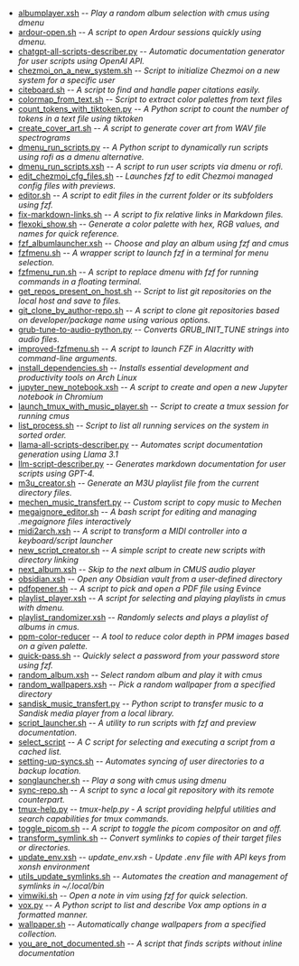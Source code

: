 - [albumplayer.xsh](scripts/albumplayer.xsh.md) -- *Play a random album selection with cmus using dmenu*
- [ardour-open.sh](scripts/ardour-open.sh.md) -- *A script to open Ardour sessions quickly using dmenu.*
- [chatgpt-all-scripts-describer.py](scripts/chatgpt-all-scripts-describer.py.md) -- *Automatic documentation generator for user scripts using OpenAI API.*
- [chezmoi_on_a_new_system.sh](scripts/chezmoi_on_a_new_system.sh.md) -- *Script to initialize Chezmoi on a new system for a specific user*
- [citeboard.sh](scripts/citeboard.sh.md) -- *A script to find and handle paper citations easily.*
- [colormap_from_text.sh](scripts/colormap_from_text.sh.md) -- *Script to extract color palettes from text files*
- [count_tokens_with_tiktoken.py](scripts/count_tokens_with_tiktoken.py.md) -- *A Python script to count the number of tokens in a text file using tiktoken*
- [create_cover_art.sh](scripts/create_cover_art.sh.md) -- *A script to generate cover art from WAV file spectrograms*
- [dmenu_run_scripts.py](scripts/dmenu_run_scripts.py.md) -- *A Python script to dynamically run scripts using rofi as a dmenu alternative.*
- [dmenu_run_scripts.xsh](scripts/dmenu_run_scripts.xsh.md) -- *A script to run user scripts via dmenu or rofi.*
- [edit_chezmoi_cfg_files.sh](scripts/edit_chezmoi_cfg_files.sh.md) -- *Launches fzf to edit Chezmoi managed config files with previews.*
- [editor.sh](scripts/editor.sh.md) -- *A script to edit files in the current folder or its subfolders using fzf.*
- [fix-markdown-links.sh](cripts/fix-markdown-links.sh.md) -- *A script to fix relative links in Markdown files.*
- [flexoki_show.sh](scripts/flexoki_show.sh.md) -- *Generate a color palette with hex, RGB values, and names for quick reference.*
- [fzf_albumlauncher.xsh](scripts/fzf_albumlauncher.xsh.md) -- *Choose and play an album using fzf and cmus*
- [fzfmenu.sh](scripts/fzfmenu.sh.md) -- *A wrapper script to launch fzf in a terminal for menu selection.*
- [fzfmenu_run.sh](scripts/fzfmenu_run.sh.md) -- *A script to replace dmenu with fzf for running commands in a floating terminal.*
- [get_repos_present_on_host.sh](scripts/get_repos_present_on_host.sh.md) -- *Script to list git repositories on the local host and save to files.*
- [git_clone_by_author-repo.sh](scripts/git_clone_by_author-repo.sh.md) -- *A script to clone git repositories based on developer/package name using various options.*
- [grub-tune-to-audio-python.py](scripts/grub-tune-to-audio-python.py.md) -- *Converts GRUB_INIT_TUNE strings into audio files.*
- [improved-fzfmenu.sh](scripts/improved-fzfmenu.sh.md) -- *A script to launch FZF in Alacritty with command-line arguments.*
- [install_dependencies.sh](scripts/install_dependencies.sh.md) -- *Installs essential development and productivity tools on Arch Linux*
- [jupyter_new_notebook.xsh](scripts/jupyter_new_notebook.xsh.md) -- *A script to create and open a new Jupyter notebook in Chromium*
- [launch_tmux_with_music_player.sh](scripts/launch_tmux_with_music_player.sh.md) -- *Script to create a tmux session for running cmus*
- [list_process.sh](scripts/list_process.sh.md) -- *Script to list all running services on the system in sorted order.*
- [llama-all-scripts-describer.py](scripts/llama-all-scripts-describer.py.md) -- *Automates script documentation generation using Llama 3.1*
- [llm-script-describer.py](cripts/llm-script-describer.py.md) -- *Generates markdown documentation for user scripts using GPT-4.*
- [m3u_creator.sh](scripts/m3u_creator.sh.md) -- *Generate an M3U playlist file from the current directory files.*
- [mechen_music_transfert.py](scripts/mechen_music_transfert.py.md) -- *Custom script to copy music to Mechen*
- [megaignore_editor.sh](scripts/megaignore_editor.sh.md) -- *A bash script for editing and managing .megaignore files interactively*
- [midi2arch.xsh](scripts/midi2arch.xsh.md) -- *A script to transform a MIDI controller into a keyboard/script launcher*
- [new_script_creator.sh](scripts/new_script_creator.sh.md) -- *A simple script to create new scripts with directory linking*
- [next_album.xsh](scripts/next_album.xsh.md) -- *Skip to the next album in CMUS audio player*
- [obsidian.xsh](scripts/obsidian.xsh.md) -- *Open any Obsidian vault from a user-defined directory*
- [pdfopener.sh](scripts/pdfopener.sh.md) -- *A script to pick and open a PDF file using Evince*
- [playlist_player.xsh](scripts/playlist_player.xsh.md) -- *A script for selecting and playing playlists in cmus with dmenu.*
- [playlist_randomizer.xsh](scripts/playlist_randomizer.xsh.md) -- *Randomly selects and plays a playlist of albums in cmus.*
- [ppm-color-reducer](scripts/ppm-color-reducer.md) -- *A tool to reduce color depth in PPM images based on a given palette.*
- [quick-pass.sh](scripts/quick-pass.sh.md) -- *Quickly select a password from your password store using fzf.*
- [random_album.xsh](scripts/random_album.xsh.md) -- *Select random album and play it with cmus*
- [random_wallpapers.xsh](scripts/random_wallpapers.xsh.md) -- *Pick a random wallpaper from a specified directory*
- [sandisk_music_transfert.py](scripts/sandisk_music_transfert.py.md) -- *Python script to transfer music to a Sandisk media player from a local library.*
- [script_launcher.sh](scripts/script_launcher.sh.md) -- *A utility to run scripts with fzf and preview documentation.*
- [select_script](scripts/select_script.md) -- *A C script for selecting and executing a script from a cached list.*
- [setting-up-syncs.sh](scripts/setting-up-syncs.sh.md) -- *Automates syncing of user directories to a backup location.*
- [songlauncher.sh](scripts/songlauncher.sh.md) -- *Play a song with cmus using dmenu*
- [sync-repo.sh](scripts/sync-repo.sh.md) -- *A script to sync a local git repository with its remote counterpart.*
- [tmux-help.py](scripts/tmux-help.py.md) -- *tmux-help.py - A script providing helpful utilities and search capabilities for tmux commands.*
- [toggle_picom.sh](scripts/toggle_picom.sh.md) -- *A script to toggle the picom compositor on and off.*
- [transform_symlink.sh](scripts/transform_symlink.sh.md) -- *Convert symlinks to copies of their target files or directories.*
- [update_env.xsh](scripts/update_env.xsh.md) -- *update_env.xsh - Update .env file with API keys from xonsh environment*
- [utils_update_symlinks.sh](scripts/utils_update_symlinks.sh.md) -- *Automates the creation and management of symlinks in ~/.local/bin*
- [vimwiki.sh](scripts/vimwiki.sh.md) -- *Open a note in vim using fzf for quick selection.*
- [vox.py](scripts/vox.py.md) -- *A Python script to list and describe Vox amp options in a formatted manner.*
- [wallpaper.sh](scripts/wallpaper.sh.md) -- *Automatically change wallpapers from a specified collection.*
- [you_are_not_documented.sh](scripts/you_are_not_documented.sh.md) -- *A script that finds scripts without inline documentation*
